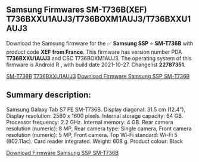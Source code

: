 <h2>Samsung Firmwares SM-T736B(XEF) T736BXXU1AUJ3/T736BOXM1AUJ3/T736BXXU1AUJ3</h2>
Download the Samsung firmware for the ✅ <strong>Samsung SSP </strong> ⭐ <strong>SM-T736B</strong> with product code <strong>XEF</strong> <strong> from France</strong>. This firmware has version number PDA <strong>T736BXXU1AUJ3</strong> and CSC T736BOXM1AUJ3. The operating system of this firmware is Android R , with build date 2021-10-27. Changelist <strong>22787351</strong>.


[SM-T736B](https://samfirm.shop/samsung/model/SM-T736B)
[T736BXXU1AUJ3](https://samfirm.shop/samsung/pda/T736BXXU1AUJ3)
[Download Firmware Samsung SSP SM-T736B](https://samfirm.shop/samsung/firmware/468671)
<h2>Summary description:</h2>
<p>Samsung Galaxy Tab S7 FE SM-T736B. Display diagonal: 31.5 cm (12.4"), Display resolution: 2560 x 1600 pixels. Internal storage capacity: 64 GB. Processor frequency: 2.2 GHz. Internal memory: 4 GB. Rear camera resolution (numeric): 8 MP, Rear camera type: Single camera, Front camera resolution (numeric): 5 MP, Front camera. Top Wi-Fi standard: Wi-Fi 5 (802.11ac). Card reader integrated. Weight: 608 g. Product colour: Black</p>


[Download Firmware Samsung SSP SM-T736B](https://samfirm.shop/samsung/firmware/468671)
